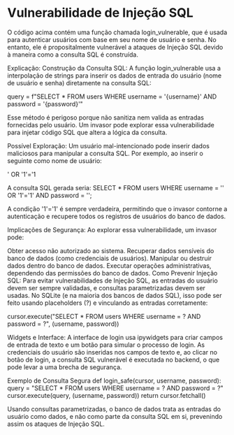 # Vulnerabilidade de Injeção SQL
O código acima contém uma função chamada login_vulnerable, que é usada para autenticar usuários com base em seu nome de usuário e senha. No entanto, ele é propositalmente vulnerável a ataques de Injeção SQL devido à maneira como a consulta SQL é construída.

Explicação:
Construção da Consulta SQL: A função login_vulnerable usa a interpolação de strings para inserir os dados de entrada do usuário (nome de usuário e senha) diretamente na consulta SQL:

query = f"SELECT * FROM users WHERE username = '{username}' AND password = '{password}'"

Esse método é perigoso porque não sanitiza nem valida as entradas fornecidas pelo usuário. Um invasor pode explorar essa vulnerabilidade para injetar código SQL que altera a lógica da consulta.

Possível Exploração: Um usuário mal-intencionado pode inserir dados maliciosos para manipular a consulta SQL. Por exemplo, ao inserir o seguinte como nome de usuário:

' OR '1'='1

A consulta SQL gerada seria:
SELECT * FROM users WHERE username = '' OR '1'='1' AND password = '';

A condição '1'='1' é sempre verdadeira, permitindo que o invasor contorne a autenticação e recupere todos os registros de usuários do banco de dados.

Implicações de Segurança: Ao explorar essa vulnerabilidade, um invasor pode:

Obter acesso não autorizado ao sistema.
Recuperar dados sensíveis do banco de dados (como credenciais de usuários).
Manipular ou destruir dados dentro do banco de dados.
Executar operações administrativas, dependendo das permissões do banco de dados.
Como Prevenir Injeção SQL: Para evitar vulnerabilidades de Injeção SQL, as entradas do usuário devem ser sempre validadas, e consultas parametrizadas devem ser usadas. No SQLite (e na maioria dos bancos de dados SQL), isso pode ser feito usando placeholders (?) e vinculando as entradas corretamente:

cursor.execute("SELECT * FROM users WHERE username = ? AND password = ?", (username, password))

Widgets e Interface: A interface de login usa ipywidgets para criar campos de entrada de texto e um botão para simular o processo de login. As credenciais do usuário são inseridas nos campos de texto e, ao clicar no botão de login, a consulta SQL vulnerável é executada no backend, o que pode levar a uma brecha de segurança.

Exemplo de Consulta Segura
def login_safe(cursor, username, password):
query = "SELECT * FROM users WHERE username = ? AND password = ?"
cursor.execute(query, (username, password))
return cursor.fetchall()

Usando consultas parametrizadas, o banco de dados trata as entradas do usuário como dados, e não como parte da consulta SQL em si, prevenindo assim os ataques de Injeção SQL.
